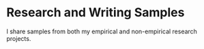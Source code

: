 # Research and Writing Samples

I share samples from both my empirical and non-empirical research projects.
